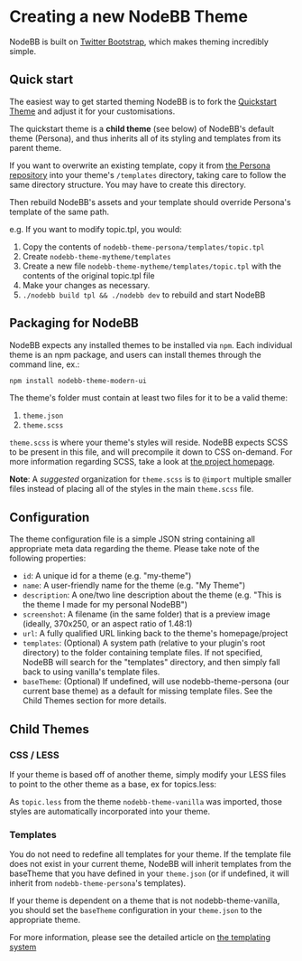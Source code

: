 Creating a new NodeBB Theme
===========================

NodeBB is built on [Twitter Bootstrap](http://getbootstrap.com/), which
makes theming incredibly simple.

Quick start
-----------

The easiest way to get started theming NodeBB is to fork the [Quickstart
Theme](https://github.com/nodebb/nodebb-theme-quickstart) and adjust it
for your customisations.

The quickstart theme is a **child theme** (see below) of NodeBB's default
theme (Persona), and thus inherits all of its styling and templates from
its parent theme.

If you want to overwrite an existing template, copy it from [the Persona
repository](https://github.com/nodebb/nodebb-theme-persona) into your
theme's `/templates` directory, taking care to follow the same directory
structure. You may have to create this directory.

Then rebuild NodeBB's assets and your template should override Persona's
template of the same path.

e.g. If you want to modify topic.tpl, you would:

1. Copy the contents of `nodebb-theme-persona/templates/topic.tpl`
1. Create `nodebb-theme-mytheme/templates`
1. Create a new file `nodebb-theme-mytheme/templates/topic.tpl` with the contents of the original topic.tpl file
1. Make your changes as necessary.
1. `./nodebb build tpl && ./nodebb dev` to rebuild and start NodeBB

Packaging for NodeBB
--------------------

NodeBB expects any installed themes to be installed via `npm`. Each
individual theme is an npm package, and users can install themes through
the command line, ex.:

``` bash
npm install nodebb-theme-modern-ui
```

The theme's folder must contain at least two files for it to be a valid
theme:

1.  `theme.json`
2.  `theme.scss`

`theme.scss` is where your theme's styles will reside. NodeBB expects
SCSS to be present in this file, and will precompile it down to CSS
on-demand. For more information regarding SCSS, take a look at [the
project homepage](https://sass-lang.com/).

**Note**: A *suggested* organization for `theme.scss` is to `@import`
multiple smaller files instead of placing all of the styles in the main
`theme.scss` file.

Configuration
-------------

The theme configuration file is a simple JSON string containing all
appropriate meta data regarding the theme. Please take note of the
following properties:

-   `id`: A unique id for a theme (e.g. "my-theme")
-   `name`: A user-friendly name for the theme (e.g. "My Theme")
-   `description`: A one/two line description about the theme (e.g.
    "This is the theme I made for my personal NodeBB")
-   `screenshot`: A filename (in the same folder) that is a preview
    image (ideally, 370x250, or an aspect ratio of 1.48:1)
-   `url`: A fully qualified URL linking back to the theme's
    homepage/project
-   `templates`: (Optional) A system path (relative to your plugin's
    root directory) to the folder containing template files. If not
    specified, NodeBB will search for the "templates" directory, and
    then simply fall back to using vanilla's template files.
-   `baseTheme`: (Optional) If undefined, will use nodebb-theme-persona
    (our current base theme) as a default for missing template files.
    See the Child Themes section for more details.

Child Themes
------------

### CSS / LESS

If your theme is based off of another theme, simply modify your LESS
files to point to the other theme as a base, ex for topics.less:

As `topic.less` from the theme `nodebb-theme-vanilla` was imported,
those styles are automatically incorporated into your theme.

### Templates

You do not need to redefine all templates for your theme. If the
template file does not exist in your current theme, NodeBB will inherit
templates from the baseTheme that you have defined in your `theme.json`
(or if undefined, it will inherit from `nodebb-theme-persona`'s
templates).

If your theme is dependent on a theme that is not nodebb-theme-vanilla,
you should set the `baseTheme` configuration in your `theme.json` to the
appropriate theme.

For more information, please see the detailed article on [the templating system](./templates)

